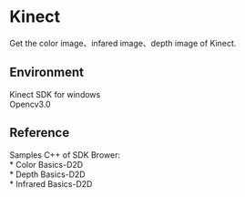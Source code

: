 # Kinect
Get the color image、infared image、depth image of Kinect.

## Environment
Kinect SDK for windows  
Opencv3.0  

## Reference
Samples C++ of SDK Brower:  
    * Color Basics-D2D  
    * Depth Basics-D2D  
    * Infrared Basics-D2D  

